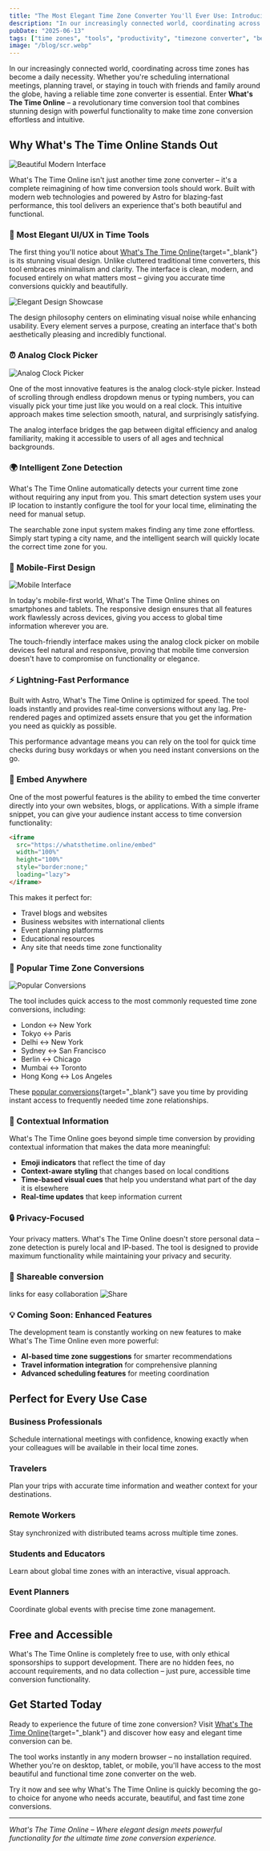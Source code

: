 ```yaml
---
title: "The Most Elegant Time Zone Converter You'll Ever Use: Introducing whatsthetime.online"
description: "In our increasingly connected world, coordinating across time zones has become a daily necessity. Whether you're scheduling international meetings, planning travel, or staying in touch with friends and family around the globe, having a reliable time zone converter is essential. Enter **What's The Time Online** – a revolutionary time conversion tool that combines stunning design with powerful functionality to make time zone conversion effortless and intuitive."
pubDate: "2025-06-13"
tags: ["time zones", "tools", "productivity", "timezone converter", "best of", "2025", "time", "whatsthetime"]
image: "/blog/scr.webp"
---
```


In our increasingly connected world, coordinating across time zones has become a daily necessity. Whether you're scheduling international meetings, planning travel, or staying in touch with friends and family around the globe, having a reliable time zone converter is essential. Enter **What's The Time Online** – a revolutionary time conversion tool that combines stunning design with powerful functionality to make time zone conversion effortless and intuitive.

## Why What's The Time Online Stands Out

![Beautiful Modern Interface](assets/scr.webp)

What's The Time Online isn't just another time zone converter – it's a complete reimagining of how time conversion tools should work. Built with modern web technologies and powered by Astro for blazing-fast performance, this tool delivers an experience that's both beautiful and functional.

### 🎨 Most Elegant UI/UX in Time Tools

The first thing you'll notice about [What's The Time Online](https://whatsthetime.online){target="_blank"} is its stunning visual design. Unlike cluttered traditional time converters, this tool embraces minimalism and clarity. The interface is clean, modern, and focused entirely on what matters most – giving you accurate time conversions quickly and beautifully.

![Elegant Design Showcase](assets/ux.webp)

The design philosophy centers on eliminating visual noise while enhancing usability. Every element serves a purpose, creating an interface that's both aesthetically pleasing and incredibly functional.

### ⏰ Analog Clock Picker

![Analog Clock Picker](assets/clock.png)

One of the most innovative features is the analog clock-style picker. Instead of scrolling through endless dropdown menus or typing numbers, you can visually pick your time just like you would on a real clock. This intuitive approach makes time selection smooth, natural, and surprisingly satisfying.

The analog interface bridges the gap between digital efficiency and analog familiarity, making it accessible to users of all ages and technical backgrounds.

### 🌍 Intelligent Zone Detection

What's The Time Online automatically detects your current time zone without requiring any input from you. This smart detection system uses your IP location to instantly configure the tool for your local time, eliminating the need for manual setup.

The searchable zone input system makes finding any time zone effortless. Simply start typing a city name, and the intelligent search will quickly locate the correct time zone for you.

### 📱 Mobile-First Design

![Mobile Interface](assets/zones.png)

In today's mobile-first world, What's The Time Online shines on smartphones and tablets. The responsive design ensures that all features work flawlessly across devices, giving you access to global time information wherever you are.

The touch-friendly interface makes using the analog clock picker on mobile devices feel natural and responsive, proving that mobile time conversion doesn't have to compromise on functionality or elegance.

### ⚡ Lightning-Fast Performance

Built with Astro, What's The Time Online is optimized for speed. The tool loads instantly and provides real-time conversions without any lag. Pre-rendered pages and optimized assets ensure that you get the information you need as quickly as possible.

This performance advantage means you can rely on the tool for quick time checks during busy workdays or when you need instant conversions on the go.

### 🔗 Embed Anywhere

One of the most powerful features is the ability to embed the time converter directly into your own websites, blogs, or applications. With a simple iframe snippet, you can give your audience instant access to time conversion functionality:

```html
<iframe
  src="https://whatsthetime.online/embed"
  width="100%"
  height="100%"
  style="border:none;"
  loading="lazy">
</iframe>
```

This makes it perfect for:
- Travel blogs and websites
- Business websites with international clients
- Event planning platforms
- Educational resources
- Any site that needs time zone functionality

### 🌟 Popular Time Zone Conversions

![Popular Conversions](assets/zones.png)

The tool includes quick access to the most commonly requested time zone conversions, including:

- London ↔ New York
- Tokyo ↔ Paris
- Delhi ↔ New York
- Sydney ↔ San Francisco
- Berlin ↔ Chicago
- Mumbai ↔ Toronto
- Hong Kong ↔ Los Angeles

These [popular conversions](https://whatsthetime.online/popular){target="_blank"} save you time by providing instant access to frequently needed time zone relationships.

### 🎯 Contextual Information

What's The Time Online goes beyond simple time conversion by providing contextual information that makes the data more meaningful:

- **Emoji indicators** that reflect the time of day
- **Context-aware styling** that changes based on local conditions
- **Time-based visual cues** that help you understand what part of the day it is elsewhere
- **Real-time updates** that keep information current

### 🔒 Privacy-Focused

Your privacy matters. What's The Time Online doesn't store personal data – zone detection is purely local and IP-based. The tool is designed to provide maximum functionality while maintaining your privacy and security.

### 📡 Shareable conversion 
links for easy collaboration
![Share](assets/share.webp)

### 💡 Coming Soon: Enhanced Features

The development team is constantly working on new features to make What's The Time Online even more powerful:

- **AI-based time zone suggestions** for smarter recommendations
- **Travel information integration** for comprehensive planning
- **Advanced scheduling features** for meeting coordination

## Perfect for Every Use Case

### Business Professionals
Schedule international meetings with confidence, knowing exactly when your colleagues will be available in their local time zones.

### Travelers
Plan your trips with accurate time information and weather context for your destinations.

### Remote Workers
Stay synchronized with distributed teams across multiple time zones.

### Students and Educators
Learn about global time zones with an interactive, visual approach.

### Event Planners
Coordinate global events with precise time zone management.

## Free and Accessible

What's The Time Online is completely free to use, with only ethical sponsorships to support development. There are no hidden fees, no account requirements, and no data collection – just pure, accessible time conversion functionality.

## Get Started Today

Ready to experience the future of time zone conversion? Visit [What's The Time Online](https://whatsthetime.online){target="_blank"} and discover how easy and elegant time conversion can be.

The tool works instantly in any modern browser – no installation required. Whether you're on desktop, tablet, or mobile, you'll have access to the most beautiful and functional time zone converter on the web.

Try it now and see why What's The Time Online is quickly becoming the go-to choice for anyone who needs accurate, beautiful, and fast time zone conversions.

---

*What's The Time Online – Where elegant design meets powerful functionality for the ultimate time zone conversion experience.*